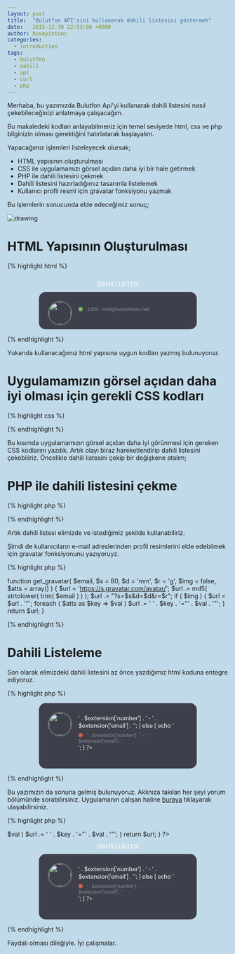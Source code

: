 ```yaml
---
layout: post
title:  "Bulutfon API'sini kullanarak dahili listesini göstermek"
date:   2015-12-30 22:53:06 +0800
author: huseyintunc
categories:
  - introduction
tags:
  - bulutfon
  - dahili
  - api
  - curl
  - php
---
```


Merhaba, bu yazımızda Bulutfon Api'yi kullanarak dahili listesini nasıl çekebileceğinizi anlatmaya çalışacağım. 

Bu makaledeki kodları anlayabilmeniz için temel seviyede html, css ve php bilginizin olması gerektiğini hatırlatarak başlayalım.

Yapacağımız işlemleri listeleyecek olursak;

* HTML yapısının oluşturulması
* CSS ile uygulamamızı görsel açıdan daha iyi bir hale getirmek
* PHP ile dahili listesini çekmek 
* Dahili listesini hazırladığımız tasarımla listelemek
* Kullanıcı profil resmi için gravatar fonksiyonu yazmak

Bu işlemlerin sonucunda elde edeceğimiz sonuç;

![drawing](http://i.imgur.com/lxT4NSo.png)

# HTML Yapısının Oluşturulması

{% highlight html %}

<html>
<head>
  <meta charset="UTF-8">
  <title>Bulutfon Dahili Görüntüleme</title>
</head>
<body>
<!-- Sayfa Başlığı -->
<div class="title">DAHİLİ LİSTESİ</div>
<!-- Dahili Listesi -->
<div id="extensions"> 
    <!-- Dahili -->
    <div class="extension">
        <img src="ornek.jpg">
        <div class="name">
            <span class="online">1000 - mail@huseyintunc.net</span>
        </div>
    </div>
    <!-- Dahili Bitiş -->
</div>
<!-- Dahili Listesi Bitiş -->
</body>
</html>

{% endhighlight %}

Yukarıda kullanacağımız html yapısına uygun kodları yazmış bulunuyoruz.

# Uygulamamızın görsel açıdan daha iyi olması için gerekli CSS kodları

{% highlight css %}

<style>
    html,body {
      background: #c1dae9;
      width: 100%;
      height: 100%;
    }
    .title {
      width: 270px;
      margin: 0 auto;
      font-family: Lato,sans-serif;
      color:#fff;
      text-align: center;
      padding:10px;
    }
    #extensions {
      width: 270px;
      padding:20px;
      background-color: #3d3f4b;
      -webkit-border-radius: 15px;
      -moz-border-radius: 15px;
      border-radius: 15px;
      margin:0 auto;
    }
    .extension {
      margin-bottom:45px;
    }
    .extension:last-child {
      margin-bottom: 20px;
    }
    .extension img {
      width: 50px;
      height: 50px;
      -webkit-border-radius: 100%;
      -moz-border-radius: 100%;
      border-radius: 100%;
      border:3px solid #64666e;
      float: left;
    }
    .extension .name {
      color:#fff;
      font-family: Lato,sans-serif;
      padding:5px 0 0 70px;
    }
    .extension .name span {
      display: block;
      font-weight: 400;
      color:#8a8d97;
      font-size:11px;
      padding-top:7px;
      text-indent:20px;
      position: relative;
    }
    .extension .name span:before {
      position: absolute;
      content:'';
      width: 10px;
      height: 10px;
      -webkit-border-radius: 100%;
      -moz-border-radius: 100%;
      border-radius: 100%;
      left:0px;
      top:9px;
    }
    .extension .name .online:before {
      background: #80b969 ;
    }
    .extension .name .offline:before {
      background: #c66747;
    }
  </style>
  
{% endhighlight %}

Bu kısımda uygulamamızın görsel açıdan daha iyi görünmesi için gereken CSS kodlarını yazdık. Artık olayı biraz hareketlendirip dahili listesini çekebiliriz. Öncelikle dahili listesini çekip bir değişkene atalım;

# PHP ile dahili listesini çekme

{% highlight php %}

<?php
/*
* Bulutfon Api
* SMS Dahili Listesi
*/
$token      = ""; // Bulutfon panelinden alcağınız master token
$url        = 'https://api.bulutfon.com/extensions?access_token='.$token; // İstek göndereceğimiz url

$curl = curl_init($url); // Curl oturumunu başlattık
curl_setopt($curl, CURLOPT_RETURNTRANSFER, 1);
$curl_response = curl_exec($curl); // Gelen sonucu bir değişkene aktardık.
curl_close($curl); // Curl oturumunu kapattık
$result = json_decode($curl_response, true); // Burada ise bize json olarak gelen sonuçları php nesnesine dönüştürüyoruz
$extensions = $result['extensions']; 
?>

{% endhighlight %}

Artık dahili listesi elimizde ve istediğimiz şekilde kullanabiliriz. 

Şimdi de kullanıcıların e-mail adreslerinden profil resimlerini elde edebilmek için gravatar fonksiyonunu yazıyoruyz.

{% highlight php %}

function get_gravatar( $email, $s = 80, $d = 'mm', $r = 'g', $img = false, $atts = array() ) {
  $url = 'https://s.gravatar.com/avatar/';
  $url .= md5( strtolower( trim( $email ) ) );
  $url .= "?s=$s&d=$d&r=$r";
  if ( $img ) {
    $url = $url . '"';
    foreach ( $atts as $key => $val )
      $url .= ' ' . $key . '="' . $val . '"';
  }
  return $url;
}

{% endhighlight %}

# Dahili Listeleme
Son olarak elimizdeki dahili listesini az önce yazdığımız html koduna entegre ediyoruz. 

{% highlight php %}

<div id="extensions">
<?php
    foreach($extensions as $extension){
    ?>
    <div class="extension">
      <img src="<?php echo get_gravatar($extension['email']); ?>">
      <div class="name">
        <?php
          echo $extension['caller_name'];
          if ($extension['registered']){
            echo '<span class="online">' . $extension['number'] . ' - ' . $extension['email'] . '</span>';
          } else {
            echo '<span class="offline">' . $extension['number'] . ' - ' . $extension['email'] . '</span>';
          }
        ?>
      </div>
    </div>
    <?php } ?>
</div>

{% endhighlight %}

Bu yazımızın da sonuna gelmiş bulunuyoruz. Aklınıza takılan her şeyi yorum bölümünde sorabilirsiniz. Uygulamanın çalışan haline [buraya][df1] tıklayarak ulaşabilirsiniz.

{% highlight php %}

<?php
/*
* Bulutfon Api
* Dahili Listesi
*/
$token    = ""; // Bulutfon panelinden alcağınız master token
$url      = 'https://api.bulutfon.com/extensions?access_token='.$token;

$curl = curl_init($url);
curl_setopt($curl, CURLOPT_RETURNTRANSFER, 1);
$curl_response = curl_exec($curl);
curl_close($curl);
$result = json_decode($curl_response, true);
$extensions = $result['extensions'];


function get_gravatar( $email, $s = 80, $d = 'mm', $r = 'g', $img = false, $atts = array() ) {
  $url = 'https://s.gravatar.com/avatar/';
  $url .= md5( strtolower( trim( $email ) ) );
  $url .= "?s=$s&d=$d&r=$r";
  if ( $img ) {
    $url = $url . '"';
    foreach ( $atts as $key => $val )
      $url .= ' ' . $key . '="' . $val . '"';

  }
  return $url;
}

?>
<html>
<head>
  <meta charset="UTF-8">
  <title>Bulutfon Dahili Görüntüleme</title>
  <link href='https://fonts.googleapis.com/css?family=Lato:400,400italic,700,700italic,900,900italic,300italic,300,100italic,100' rel='stylesheet' type='text/css'>
  <style>

    html,body {
      background: #c1dae9;
      width: 100%;
      height: 100%;
    }
    .title {
      width: 270px;
      margin: 0 auto;
      font-family: Lato,sans-serif;
      color:#fff;
      text-align: center;
      padding:10px;
    }
    #extensions {
      width: 320px;
      padding:20px;
      background-color: #3d3f4b;
      -webkit-border-radius: 15px;
      -moz-border-radius: 15px;
      border-radius: 15px;
      margin:0 auto;
    }
    .extension {
      margin-bottom:45px;
    }
    .extension:last-child {
      margin-bottom: 20px;
    }
    .extension img {
      width: 50px;
      height: 50px;
      -webkit-border-radius: 100%;
      -moz-border-radius: 100%;
      border-radius: 100%;
      border:3px solid #64666e;
      float: left;
    }
    .extension .name {
      color:#fff;
      font-family: Lato,sans-serif;
      padding:5px 0 0 70px;
    }
    .extension .name span {
      display: block;
      font-weight: 400;
      color:#8a8d97;
      font-size:11px;
      padding-top:7px;
      text-indent:20px;
      position: relative;
    }
    .extension .name span:before {
      position: absolute;
      content:'';
      width: 10px;
      height: 10px;
      -webkit-border-radius: 100%;
      -moz-border-radius: 100%;
      border-radius: 100%;
      left:0px;
      top:9px;
    }
    .extension .name .online:before {
      background: #80b969 ;
    }
    .extension .name .offline:before {
      background: #c66747;
    }
  </style>
</head>
<body>
  <div class="title">DAHİLİ LİSTESİ</div>
  <div id="extensions">
    <?php
    foreach($extensions as $extension){
    ?>
    <div class="extension">
      <img src="<?php echo get_gravatar($extension['email']); ?>">
      <div class="name">
        <?php
          echo $extension['caller_name'];
          if ($extension['registered']){
            echo '<span class="online">' . $extension['number'] . ' - ' . $extension['email'] . '</span>';
          } else {
            echo '<span class="offline">' . $extension['number'] . ' - ' . $extension['email'] . '</span>';
          }
        ?>
      </div>
    </div>
    <?php } ?>
  </div>
</body>
</html>

{% endhighlight %}

Faydalı olması dileğiyle.
İyi çalışmalar.

   [df1]: <https://gist.github.com/hsyntnc/774e2b36912230a1927d>
